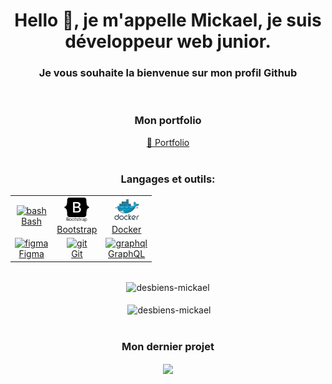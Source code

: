 <!-- <h1 align="center">Hello 👋, je m'appelle Mickael, je suis développeur web junior.</h1>
<h3 align="center">Je vous souhaite la bienvenue sur mon profil Github</h3>

<br/><h3 align="center">Mon portfolio</h3>
<p align="center">
  <a href="https://mickaeldesbiens.com" target="blank">🔗 Porfolio</a>
</p>


<br/><h3 align="center">Langages et outils:</h3>
<br/>
<p align="center"> 
  <a href="https://www.gnu.org/software/bash/" target="_blank" rel="noreferrer"> 
     <img src="https://www.vectorlogo.zone/logos/gnu_bash/gnu_bash-icon.svg" alt="bash" width="40" height="40"/>
  </a> 
  <a href="https://getbootstrap.com" target="_blank" rel="noreferrer"> 
     <img src="https://raw.githubusercontent.com/devicons/devicon/master/icons/bootstrap/bootstrap-plain-wordmark.svg" alt="bootstrap" width="40" height="40"/>
  </a> 
  <a href="https://www.docker.com/" target="_blank" rel="noreferrer"> 
    <img src="https://raw.githubusercontent.com/devicons/devicon/master/icons/docker/docker-original-wordmark.svg" alt="docker" width="40" height="40"/> 
  </a> 
  <a href="https://www.figma.com/" target="_blank" rel="noreferrer"> 
    <img src="https://www.vectorlogo.zone/logos/figma/figma-icon.svg" alt="figma" width="40" height="40"/> </a> 
  <a href="https://git-scm.com/" target="_blank" rel="noreferrer"> <img src="https://www.vectorlogo.zone/logos/git-scm/git-scm-icon.svg" alt="git" width="40" height="40"/> 
  </a> 
  <a href="https://graphql.org" target="_blank" rel="noreferrer"> 
    <img src="https://www.vectorlogo.zone/logos/graphql/graphql-icon.svg" alt="graphql" width="40" height="40"/> 
  </a> 
  <a href="https://developer.mozilla.org/en-US/docs/Web/JavaScript" target="_blank" rel="noreferrer"> 
    <img src="https://raw.githubusercontent.com/devicons/devicon/master/icons/javascript/javascript-original.svg" alt="javascript" width="40" height="40"/> 
  </a> 
  <a href="https://jestjs.io" target="_blank" rel="noreferrer"> 
    <img src="https://www.vectorlogo.zone/logos/jestjsio/jestjsio-icon.svg" alt="jest" width="40" height="40"/> 
  </a> 
  <a href="https://www.mysql.com/" target="_blank" rel="noreferrer"> 
    <img src="https://raw.githubusercontent.com/devicons/devicon/master/icons/mysql/mysql-original-wordmark.svg" alt="mysql" width="40" height="40"/> 
  </a> 
  <a href="https://nextjs.org/" target="_blank" rel="noreferrer"> 
    <img src="https://cdn.worldvectorlogo.com/logos/nextjs-2.svg" alt="nextjs" width="40" height="40"/> 
  </a> 
  <a href="https://nodejs.org" target="_blank" rel="noreferrer"> 
    <img src="https://raw.githubusercontent.com/devicons/devicon/master/icons/nodejs/nodejs-original-wordmark.svg" alt="nodejs" width="40" height="40"/> 
  </a> 
  <a href="https://www.php.net" target="_blank" rel="noreferrer"> 
    <img src="https://raw.githubusercontent.com/devicons/devicon/master/icons/php/php-original.svg" alt="php" width="40" height="40"/> 
  </a> 
  <a href="https://www.postgresql.org" target="_blank" rel="noreferrer"> 
    <img src="https://raw.githubusercontent.com/devicons/devicon/master/icons/postgresql/postgresql-original-wordmark.svg" alt="postgresql" width="40" height="40"/> 
  </a> 
  <a href="https://postman.com" target="_blank" rel="noreferrer"> 
    <img src="https://www.vectorlogo.zone/logos/getpostman/getpostman-icon.svg" alt="postman" width="40" height="40"/> 
  </a> 
  <a href="https://reactjs.org/" target="_blank" rel="noreferrer"> 
    <img src="https://raw.githubusercontent.com/devicons/devicon/master/icons/react/react-original-wordmark.svg" alt="react" width="40" height="40"/> 
  </a> 
  <a href="https://reactnative.dev/" target="_blank" rel="noreferrer"> 
    <img src="https://reactnative.dev/img/header_logo.svg" alt="reactnative" width="40" height="40"/> 
  </a> 
  <a href="https://sass-lang.com" target="_blank" rel="noreferrer"> 
    <img src="https://raw.githubusercontent.com/devicons/devicon/master/icons/sass/sass-original.svg" alt="sass" width="40" height="40"/> 
  </a> 
  <a href="https://symfony.com" target="_blank" rel="noreferrer"> 
    <img src="https://symfony.com/logos/symfony_black_03.svg" alt="symfony" width="40" height="40"/> 
  </a> 
  <a href="https://tailwindcss.com/" target="_blank" rel="noreferrer"> 
    <img src="https://www.vectorlogo.zone/logos/tailwindcss/tailwindcss-icon.svg" alt="tailwind" width="40" height="40"/> 
  </a> 
  <a href="https://www.typescriptlang.org/" target="_blank" rel="noreferrer"> 
    <img src="https://raw.githubusercontent.com/devicons/devicon/master/icons/typescript/typescript-original.svg" alt="typescript" width="40" height="40"/> 
  </a> 
</p>

<br/>
<p align="center">
  <img align="center" src="https://github-readme-stats.vercel.app/api/top-langs?username=desbiens-mickael&show_icons=true&locale=fr&layout=compact&border_color=d3b692&bg_color=20,555555,000000&theme=codeSTACKr" alt="desbiens-mickael" />
</p>

<br/>
<p align="center">
  &nbsp;
  <img align="center" src="https://github-readme-stats.vercel.app/api?username=desbiens-mickael&show_icons=true&locale=fr&border_color=d3b692&bg_color=20,555555,000000&theme=codeSTACKr" alt="desbiens-mickael" />
</p>

<br/>
<h3 align="center">Mon dernier projet</h3>
<p align="center">
  <a href='https://github.com/WildCodeSchool/2022-03-php-remote-1283-montbeliard-cite-libre'>
    <img align="center" src="https://github-readme-stats.vercel.app/api/pin/?username=WildCodeSchool&repo=2022-03-php-remote-1283-montbeliard-cite-libre&show_owner=false&border_color=d3b692&theme=codeSTACKr" />
  </a>
  </p>
-->

<h1 align="center">Hello 👋, je m'appelle Mickael, je suis développeur web junior.</h1>
<h3 align="center">Je vous souhaite la bienvenue sur mon profil Github</h3>

<br/>
<h3 align="center">Mon portfolio</h3>
<div align="center">
  <a href="https://mickaeldesbiens.com" target="blank">🔗 Portfolio</a>
</div>

<br/>
<h3 align="center">Langages et outils:</h3>
<table align="center">
  <tr>
    <td align="center">
      <a href="https://www.gnu.org/software/bash/" target="_blank" rel="noreferrer">
        <img src="https://www.vectorlogo.zone/logos/gnu_bash/gnu_bash-icon.svg" alt="bash" width="40" height="40"/><br>Bash
      </a>
    </td>
    <td align="center">
      <a href="https://getbootstrap.com" target="_blank" rel="noreferrer">
        <img src="https://raw.githubusercontent.com/devicons/devicon/master/icons/bootstrap/bootstrap-plain-wordmark.svg" alt="bootstrap" width="40" height="40"/><br>Bootstrap
      </a>
    </td>
    <td align="center">
      <a href="https://www.docker.com/" target="_blank" rel="noreferrer">
        <img src="https://raw.githubusercontent.com/devicons/devicon/master/icons/docker/docker-original-wordmark.svg" alt="docker" width="40" height="40"/><br>Docker
      </a>
    </td>
  </tr>
  <tr>
    <td align="center">
      <a href="https://www.figma.com/" target="_blank" rel="noreferrer">
        <img src="https://www.vectorlogo.zone/logos/figma/figma-icon.svg" alt="figma" width="40" height="40"/><br>Figma
      </a>
    </td>
    <td align="center">
      <a href="https://git-scm.com/" target="_blank" rel="noreferrer">
        <img src="https://www.vectorlogo.zone/logos/git-scm/git-scm-icon.svg" alt="git" width="40" height="40"/><br>Git
      </a>
    </td>
    <td align="center">
      <a href="https://graphql.org" target="_blank" rel="noreferrer">
        <img src="https://www.vectorlogo.zone/logos/graphql/graphql-icon.svg" alt="graphql" width="40" height="40"/><br>GraphQL
      </a>
    </td>
  </tr>
  <!-- Ajoutez plus de lignes et de colonnes selon vos besoins -->
</table>

<br/>
<div align="center">
  <img align="center" src="https://github-readme-stats.vercel.app/api/top-langs?username=desbiens-mickael&show_icons=true&locale=fr&layout=compact&border_color=d3b692&bg_color=20,555555,000000&theme=codeSTACKr" alt="desbiens-mickael" />
</div>

<br/>
<div align="center">
  &nbsp;<img align="center" src="https://github-readme-stats.vercel.app/api?username=desbiens-mickael&show_icons=true&locale=fr&border_color=d3b692&bg_color=20,555555,000000&theme=codeSTACKr" alt="desbiens-mickael" />
</div>

<br/>
<h3 align="center">Mon dernier projet</h3>
<div align="center">
  <a href='https://github.com/WildCodeSchool/2022-03-php-remote-1283-montbeliard-cite-libre'>
    <img align="center" src="https://github-readme-stats.vercel.app/api/pin/?username=WildCodeSchool&repo=2022-03-php-remote-1283-montbeliard-cite-libre&show_owner=false&border_color=d3b692&theme=codeSTACKr" />
  </a>
</div>


